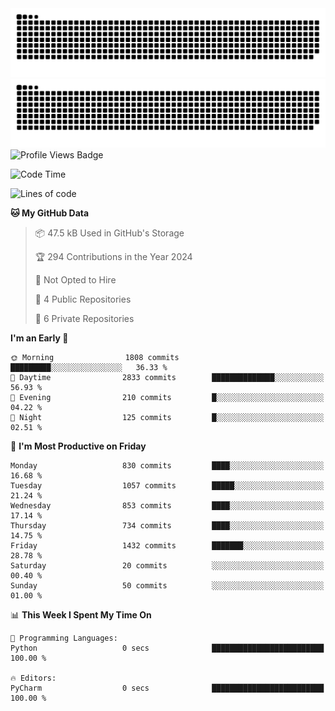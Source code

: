 <img src="https://github.com/nielsbaggerman/nielsbaggerman/blob/output/github-contribution-grid-snake.svg#gh-light-mode-only" alt="GitHub Snake Light">
<img src="https://github.com/nielsbaggerman/nielsbaggerman/blob/output/github-contribution-grid-snake-dark.svg#gh-dark-mode-only" alt="GitHub Snake Dark">
<img src="https://komarev.com/ghpvc/?username=nielsbaggerman&amp;label=Profile+Views" alt="Profile Views Badge" />

<!--START_SECTION:waka-->
![Code Time](http://img.shields.io/badge/Code%20Time-2%2C136%20hrs%203%20mins-blue)

![Lines of code](https://img.shields.io/badge/From%20Hello%20World%20I%27ve%20Written-7.5%20million%20lines%20of%20code-blue)

**🐱 My GitHub Data** 

> 📦 47.5 kB Used in GitHub's Storage 
 > 
> 🏆 294 Contributions in the Year 2024
 > 
> 🚫 Not Opted to Hire
 > 
> 📜 4 Public Repositories 
 > 
> 🔑 6 Private Repositories 
 > 
**I'm an Early 🐤** 

```text
🌞 Morning                1808 commits        █████████░░░░░░░░░░░░░░░░   36.33 % 
🌆 Daytime                2833 commits        ██████████████░░░░░░░░░░░   56.93 % 
🌃 Evening                210 commits         █░░░░░░░░░░░░░░░░░░░░░░░░   04.22 % 
🌙 Night                  125 commits         █░░░░░░░░░░░░░░░░░░░░░░░░   02.51 % 
```
📅 **I'm Most Productive on Friday** 

```text
Monday                   830 commits         ████░░░░░░░░░░░░░░░░░░░░░   16.68 % 
Tuesday                  1057 commits        █████░░░░░░░░░░░░░░░░░░░░   21.24 % 
Wednesday                853 commits         ████░░░░░░░░░░░░░░░░░░░░░   17.14 % 
Thursday                 734 commits         ████░░░░░░░░░░░░░░░░░░░░░   14.75 % 
Friday                   1432 commits        ███████░░░░░░░░░░░░░░░░░░   28.78 % 
Saturday                 20 commits          ░░░░░░░░░░░░░░░░░░░░░░░░░   00.40 % 
Sunday                   50 commits          ░░░░░░░░░░░░░░░░░░░░░░░░░   01.00 % 
```


📊 **This Week I Spent My Time On** 

```text
💬 Programming Languages: 
Python                   0 secs              █████████████████████████   100.00 % 

🔥 Editors: 
PyCharm                  0 secs              █████████████████████████   100.00 % 
```


<!--END_SECTION:waka-->
